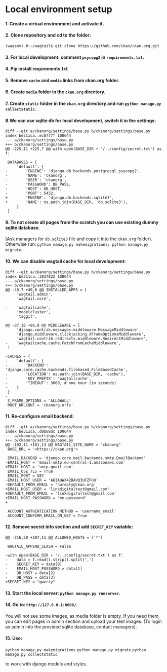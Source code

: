 # Local environment setup
#### 1. Create a virtual environment and activate it.

#### 2. Clone repository and cd to the folder:

```
(wagenv) #:~/wagtail$ git clone https://github.com/ckan/ckan.org.git
```

#### 3. For local development: comment `psycopg2` in `requirements.txt`.

#### 4. Pip install requrements.txt

#### 5. Remove `cache` and `media` links from ckan.org folder.

#### 6. Create `media` folder in the `ckan.org` directory.

#### 7. Create `static` folder in the `ckan.or`g directory and run `python manage.py collectstatic`.

#### 8.We can use sqlite db for local development, switch it in the settings:

```
diff --git a/ckanorg/settings/base.py b/ckanorg/settings/base.py
index be311ca..ec8777f 100644
--- a/ckanorg/settings/base.py
+++ b/ckanorg/settings/base.py
@@ -225,11 +225,7 @@ with open(BASE_DIR + '/../config/secret.txt') as f:
 
 DATABASES = {
     'default': {
-        'ENGINE': 'django.db.backends.postgresql_psycopg2',
-        'NAME': 'ckanorg',
-        'USER': 'ckanorg',
-        'PASSWORD': DB_PASS,
-        'HOST': DB_HOST,
-        'PORT': 5432,
+        'ENGINE': 'django.db.backends.sqlite3',
+        'NAME': os.path.join(BASE_DIR, 'db.sqlite3'),
     }
 }
```

#### 9. To not create all pages from the scratch you can use existing dummy sqlite database.
(Ask managers for `db.sqlite3` file and copy it into the `ckan.org` folder).
Otherwise run: `python manage.py makemigrations; python manage.py migrate`.

#### 10. We can disable wagtail cache for local development:

```
diff --git a/ckanorg/settings/base.py b/ckanorg/settings/base.py
index be311ca..3837822 100644
--- a/ckanorg/settings/base.py
+++ b/ckanorg/settings/base.py
@@ -49,7 +49,6 @@ INSTALLED_APPS = [
     'wagtail.admin',
     'wagtail.core',
 
-    'wagtailcache',
     'modelcluster',
     'taggit',
 
@@ -87,18 +86,8 @@ MIDDLEWARE = [
     'django.contrib.messages.middleware.MessageMiddleware',
     'django.middleware.clickjacking.XFrameOptionsMiddleware',
     'wagtail.contrib.redirects.middleware.RedirectMiddleware',
-    'wagtailcache.cache.FetchFromCacheMiddleware',
 ]
 
-CACHES = {
-    'default': {
-        'BACKEND': 'django.core.cache.backends.filebased.FileBasedCache',
-        'LOCATION': os.path.join(BASE_DIR, 'cache'),
-        'KEY_PREFIX': 'wagtailcache',
-        'TIMEOUT': 3600, # one hour (in seconds)
-    }
-}
-
 X_FRAME_OPTIONS = 'ALLOWALL'
 ROOT_URLCONF = 'ckanorg.urls'
```

#### 11. Re-configure email backend:

```
diff --git a/ckanorg/settings/base.py b/ckanorg/settings/base.py
index be311ca..d0b68dc 100644
--- a/ckanorg/settings/base.py
+++ b/ckanorg/settings/base.py
@@ -192,11 +181,13 @@ WAGTAIL_SITE_NAME = "ckanorg"
 BASE_URL = '<https://ckan.org'>
 
 EMAIL_BACKEND = 'django.core.mail.backends.smtp.EmailBackend'
-EMAIL_HOST = 'email-smtp.eu-central-1.amazonaws.com'
+EMAIL_HOST = 'smtp.gmail.com'
 EMAIL_USE_TLS = True
 EMAIL_PORT = 587
-EMAIL_HOST_USER = 'AKIAUWX42BAVQ3UFZFUU'
-DEFAULT_FROM_EMAIL = 'noreply@ckan.org'
+EMAIL_HOST_USER = 'linkdigitaltest@gmail.com'
+DEFAULT_FROM_EMAIL = 'linkdigitaltest@gmail.com'
+EMAIL_HOST_PASSWORD = 'my-password'
+
 
 ACCOUNT_AUTHENTICATION_METHOD = 'username_email'
 ACCOUNT_CONFIRM_EMAIL_ON_GET = True
```

#### 12. Remove secret info section and add `SECRET_KEY` variable:

```
@@ -216,20 +207,11 @@ ALLOWED_HOSTS = ['*']
 
 WAGTAIL_APPEND_SLASH = False
 
-with open(BASE_DIR + '/../config/secret.txt') as f:
-    data = f.read().strip().split(',')
-    SECRET_KEY = data[0]
-    EMAIL_HOST_PASSWORD = data[1]
-    DB_HOST = data[2]
-    DB_PASS = data[3]
+SECRET_KEY = "qwerty"
```

#### 13. Start the local server: `python manage.py runserver`.

#### 14. Go to: `http://127.0.0.1:8000/`.

You will not see some images, as media folder is empty. If you need them, you can edit pages in admin section and upload your test images.
(To login as admin into the provided sqlite database, contact managers).

#### 15. Use:

`python manage.py makemigrations`
`python manage.py migrate`
`python manage.py collectstatic`

to work with django models and styles.
